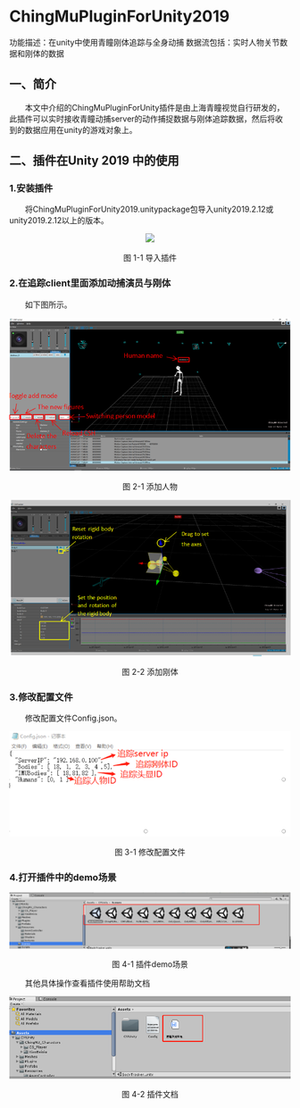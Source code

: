 # ChingMuPluginForUnity2019
功能描述：在unity中使用青瞳刚体追踪与全身动捕
数据流包括：实时人物关节数据和刚体的数据  
## 一、简介  
&emsp;&emsp;本文中介绍的ChingMuPluginForUnity插件是由上海青瞳视觉自行研发的，此插件可以实时接收青瞳动捕server的动作捕捉数据与刚体追踪数据，然后将收到的数据应用在unity的游戏对象上。
## 二、插件在Unity 2019 中的使用
### 1.安装插件
&emsp;&emsp;将ChingMuPluginForUnity2019.unitypackage包导入unity2019.2.12或unity2019.2.12以上的版本。
<p align="center"> <img src="./doc/Images/导入插件"></p>  
<p align="center">图 1-1 导入插件</p> 

### 2.在追踪client里面添加动捕演员与刚体
&emsp;&emsp;如下图所示。  
<p align="center"> <img src="./doc/Images/添加人物.png"></p>  
<p align="center">图 2-1 添加人物</p>  

<p align="center"> <img src="./doc/Images/添加刚体.png"></p>  
<p align="center">图 2-2 添加刚体</p>  


### 3.修改配置文件
&emsp;&emsp;修改配置文件Config.json。  
<p align="center"> <img src="./doc/Images/修改配置文件.png"></p>  
<p align="center">图 3-1 修改配置文件</p> 

### 4.打开插件中的demo场景
<p align="center"> <img src="./doc/Images/插件demo场景.png"></p>  
<p align="center">图 4-1 插件demo场景</p> 

&emsp;&emsp;其他具体操作查看插件使用帮助文档  
<p align="center"> <img src="./doc/Images/插件文档.png"></p>  
<p align="center">图 4-2 插件文档</p> 
